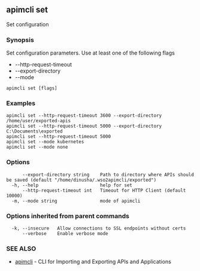 ## apimcli set

Set configuration

### Synopsis


Set configuration parameters. Use at least one of the following flags
* --http-request-timeout <time-in-milli-seconds>
* --export-directory <path-to-directory-where-apis-should-be-saved>
* --mode <mode-of-apimcli>

```
apimcli set [flags]
```

### Examples

```
apimcli set --http-request-timeout 3600 --export-directory /home/user/exported-apis
apimcli set --http-request-timeout 5000 --export-directory C:\Documents\exported
apimcli set --http-request-timeout 5000
apimcli set --mode kubernetes
apimcli set --mode none
```

### Options

```
      --export-directory string    Path to directory where APIs should be saved (default "/home/dinusha/.wso2apimcli/exported")
  -h, --help                       help for set
      --http-request-timeout int   Timeout for HTTP Client (default 10000)
  -m, --mode string                mode of apimcli
```

### Options inherited from parent commands

```
  -k, --insecure   Allow connections to SSL endpoints without certs
      --verbose    Enable verbose mode
```

### SEE ALSO
* [apimcli](apimcli.md)	 - CLI for Importing and Exporting APIs and Applications

